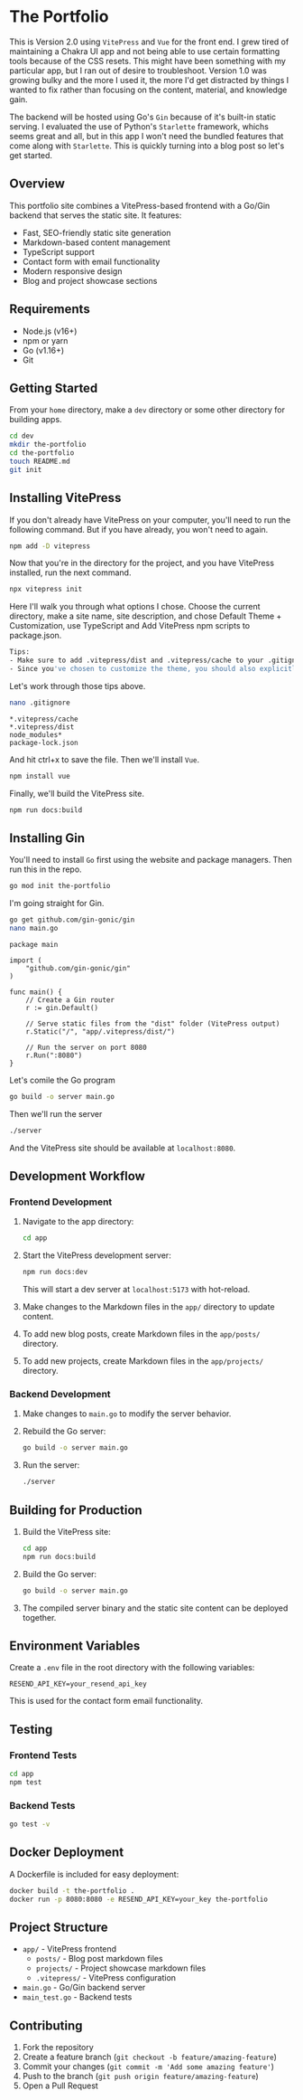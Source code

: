 # The Portfolio

This is Version 2.0 using `VitePress` and `Vue` for the front end. I grew tired of maintaining a
Chakra UI app and not being able to use certain formatting tools because of the CSS resets. This
might have been something with my particular app, but I ran out of desire to troubleshoot. Version
1.0 was growing bulky and the more I used it, the more I'd get distracted by things I wanted to fix
rather than focusing on the content, material, and knowledge gain.

The backend will be hosted using Go's `Gin` because of it's built-in static serving. I evaluated the
use of Python's `Starlette` framework, whichs seems great and all, but in this app I won't need
the bundled features that come along with `Starlette`. This is quickly turning into a blog post so
let's get started.

## Overview

This portfolio site combines a VitePress-based frontend with a Go/Gin backend that serves the static site. It features:

- Fast, SEO-friendly static site generation
- Markdown-based content management
- TypeScript support
- Contact form with email functionality
- Modern responsive design
- Blog and project showcase sections

## Requirements

- Node.js (v16+)
- npm or yarn
- Go (v1.16+)
- Git

## Getting Started

From your `home` directory, make a `dev` directory or some other directory for building apps.

```bash
cd dev
mkdir the-portfolio
cd the-portfolio
touch README.md
git init
```

## Installing VitePress

If you don't already have VitePress on your computer, you'll need to run the following command.
But if you have already, you won't need to again.

```bash
npm add -D vitepress
```

Now that you're in the directory for the project, and you have VitePress installed, run the next
command.

```bash
npx vitepress init
```

Here I'll walk you through what options I chose. Choose the current directory, make a site name,
site description, and chose Default Theme + Customization, use TypeScript and Add VitePress npm
scripts to package.json.

```bash
Tips:
- Make sure to add .vitepress/dist and .vitepress/cache to your .gitignore file.
- Since you've chosen to customize the theme, you should also explicitly install vue as a dev dependency.
```

Let's work through those tips above.

```bash
nano .gitignore
```

```nano
*.vitepress/cache
*.vitepress/dist
node_modules*
package-lock.json
```

And hit ctrl+x to save the file. Then we'll install `Vue`.

```bash
npm install vue
```

Finally, we'll build the VitePress site.

```bash
npm run docs:build
```

## Installing Gin

You'll need to install `Go` first using the website and package managers. Then run this in the repo.

```bash
go mod init the-portfolio
```

I'm going straight for Gin.

```bash
go get github.com/gin-gonic/gin
nano main.go
```

```nano
package main

import (
    "github.com/gin-gonic/gin"
)

func main() {
    // Create a Gin router
    r := gin.Default()

    // Serve static files from the "dist" folder (VitePress output)
    r.Static("/", "app/.vitepress/dist/")

    // Run the server on port 8080
    r.Run(":8080")
}
```

Let's comile the Go program

```bash
go build -o server main.go
```

Then we'll run the server

```bash
./server
```

And the VitePress site should be available at `localhost:8080`.

## Development Workflow

### Frontend Development

1. Navigate to the app directory:
   ```bash
   cd app
   ```

2. Start the VitePress development server:
   ```bash
   npm run docs:dev
   ```
   
   This will start a dev server at `localhost:5173` with hot-reload.

3. Make changes to the Markdown files in the `app/` directory to update content.

4. To add new blog posts, create Markdown files in the `app/posts/` directory.

5. To add new projects, create Markdown files in the `app/projects/` directory.

### Backend Development

1. Make changes to `main.go` to modify the server behavior.

2. Rebuild the Go server:
   ```bash
   go build -o server main.go
   ```

3. Run the server:
   ```bash
   ./server
   ```

## Building for Production

1. Build the VitePress site:
   ```bash
   cd app
   npm run docs:build
   ```

2. Build the Go server:
   ```bash
   go build -o server main.go
   ```

3. The compiled server binary and the static site content can be deployed together.

## Environment Variables

Create a `.env` file in the root directory with the following variables:

```
RESEND_API_KEY=your_resend_api_key
```

This is used for the contact form email functionality.

## Testing

### Frontend Tests
```bash
cd app
npm test
```

### Backend Tests
```bash
go test -v
```

## Docker Deployment

A Dockerfile is included for easy deployment:

```bash
docker build -t the-portfolio .
docker run -p 8080:8080 -e RESEND_API_KEY=your_key the-portfolio
```

## Project Structure

- `app/` - VitePress frontend
  - `posts/` - Blog post markdown files
  - `projects/` - Project showcase markdown files
  - `.vitepress/` - VitePress configuration
- `main.go` - Go/Gin backend server
- `main_test.go` - Backend tests

## Contributing

1. Fork the repository
2. Create a feature branch (`git checkout -b feature/amazing-feature`)
3. Commit your changes (`git commit -m 'Add some amazing feature'`)
4. Push to the branch (`git push origin feature/amazing-feature`)
5. Open a Pull Request
